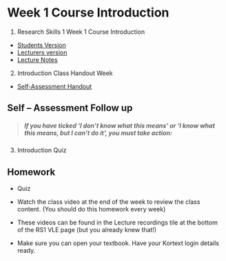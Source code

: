 # Week 1 Course Introduction

1. Research Skills 1 Week 1 Course Introduction 
- [Students Version](/week1/materials/Introduction-%20Student-Version.pptx) 
- [Lecturers version](/week1/materials/Introduction-Lecturers%20-Version.pptx)
- [Lecture Notes](/week1/materials/Class-Handout-Course-Introduction.md) 

2. Introduction Class Handout Week 
- [Self-Assessment Handout](/week1/materials/Class-Handout-Course-Introduction.docx)

## Self – Assessment Follow up
>##### If you have ticked ‘I don’t know what this means’ or ‘I know what this means, but I can’t do it’, you must take action:

3. Introduction Quiz 




## Homework

- Quiz

- Watch the class video at the end of the week to review the class content. (You should do this homework every week)

- These videos can be found in the Lecture recordings tile at the bottom of the RS1 VLE page (but you already knew that!)

- Make sure you can open your textbook. Have your Kortext login details ready. 

